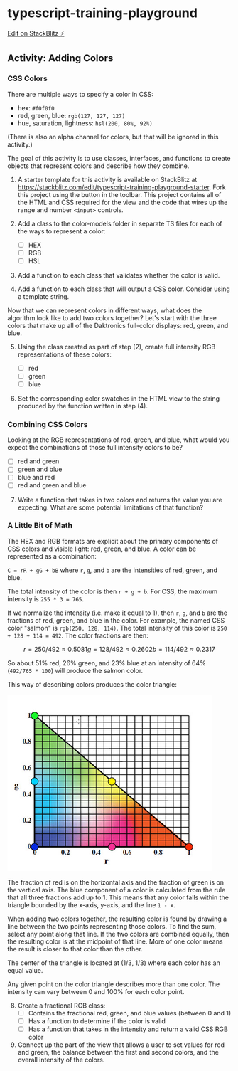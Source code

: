 # typescript-training-playground

[Edit on StackBlitz ⚡️](https://stackblitz.com/edit/typescript-training-playground)

## Activity: Adding Colors

### CSS Colors

There are multiple ways to specify a color in CSS:

- hex: `#f0f0f0`
- red, green, blue: `rgb(127, 127, 127)`
- hue, saturation, lightness: `hsl(200, 80%, 92%)`

(There is also an alpha channel for colors, but that will be ignored in this activity.)

The goal of this activity is to use classes, interfaces, and functions to create objects that represent colors and describe how they combine.

1. A starter template for this activity is available on StackBlitz at <https://stackblitz.com/edit/typescript-training-playground-starter>. Fork this project using the button in the toolbar. This project contains all of the HTML and CSS required for the view and the code that wires up the range and number `<input>` controls.

2. Add a class to the color-models folder in separate TS files for each of the ways to represent a color:

   - [ ] HEX
   - [ ] RGB
   - [ ] HSL

3. Add a function to each class that validates whether the color is valid.

4. Add a function to each class that will output a CSS color. Consider using a template string.

Now that we can represent colors in different ways, what does the algorithm look like to add two colors together? Let's start with the three colors that make up all of the Daktronics full-color displays: red, green, and blue.

5. Using the class created as part of step (2), create full intensity RGB representations of these colors:
   
   - [ ] red
   - [ ] green
   - [ ] blue

6. Set the corresponding color swatches in the HTML view to the string produced by the function written in step (4).

### Combining CSS Colors

Looking at the RGB representations of red, green, and blue, what would you expect the combinations of those full intensity colors to be?
   - [ ] red and green
   - [ ] green and blue
   - [ ] blue and red
   - [ ] red and green and blue
   
7. Write a function that takes in two colors and returns the value you are expecting. What are some potential limitations of that function?

### A Little Bit of Math

The HEX and RGB formats are explicit about the primary components of CSS colors and visible light: red, green, and blue.
A color can be represented as a combination: 

`C = rR + gG + bB` where `r`, `g`, and `b` are the intensities of red, green, and blue.

The total intensity of the color is then `r + g + b`. For CSS, the maximum intensity is `255 * 3 = 765`.

If we normalize the intensity (i.e. make it equal to 1), then `r`, `g`, and `b` are the fractions of red, green, and blue in the color.
For example, the named CSS color "salmon" is `rgb(250, 128, 114)`. The total intensity of this color is `250 + 128 + 114 = 492`. The color fractions are then:

```math
r = 250/492 ≈ 0.5081
g = 128/492 ≈ 0.2602
b = 114/492 ≈ 0.2317
```

So about 51% red, 26% green, and 23% blue at an intensity of 64% (`492/765 * 100`) will produce the salmon color.

This way of describing colors produces the color triangle:

![Color Triangle](color-triangle.jpg)

The fraction of red is on the horizontal axis and the fraction of green is on the vertical axis. The blue component of a color is calculated from the rule that all three fractions add up to 1. This means that any color falls within the triangle bounded by the x-axis, y-axis, and the line `1 - x`.

When adding two colors together, the resulting color is found by drawing a line between the two points representing those colors. To find the sum, select any point along that line. If the two colors are combined equally, then the resulting color is at the midpoint of that line. More of one color means the result is closer to that color than the other.

The center of the triangle is located at (1/3, 1/3) where each color has an equal value.

Any given point on the color triangle describes more than one color. The intensity can vary between 0 and 100% for each color point.

8. Create a fractional RGB class:
   - [ ] Contains the fractional red, green, and blue values (between 0 and 1)
   - [ ] Has a function to determine if the color is valid
   - [ ] Has a function that takes in the intensity and return a valid CSS RGB color

9. Connect up the part of the view that allows a user to set values for red and green, the balance between the first and second colors, and the overall intensity of the colors.
